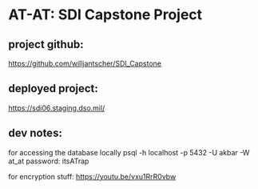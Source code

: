 # AT-AT: SDI Capstone Project

## project github:
https://github.com/willjantscher/SDI_Capstone

## deployed project:
https://sdi06.staging.dso.mil/

## dev notes:
for accessing the database locally
psql -h localhost -p 5432 -U akbar -W at_at
password: itsATrap


for encryption stuff:
https://youtu.be/vxu1RrR0vbw
